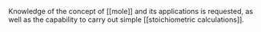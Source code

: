 Knowledge of the concept of [[mole]] and its applications is requested, as well as the capability to carry out simple [[stoichiometric calculations]].